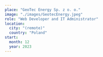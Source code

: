 ```yaml
---
place: "GeoTec Energy Sp. z o. o."
image: "./images/GeotecEnergy.jpeg"
role: "Web Developer and IT Administrator"
location:
  city: "(remote)"
  country: "Poland"
start:
  month: 12
  year: 2023
---
```

<!-- TODO: -->